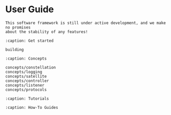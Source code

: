 # User Guide

```{warning}
This software framework is still under active development, and we make no promises
about the stability of any features!
```

```{toctree}
:caption: Get started

building
```

```{toctree}
:caption: Concepts

concepts/constellation
concepts/logging
concepts/satellite
concepts/controller
concepts/listener
concepts/protocols
```

```{toctree}
:caption: Tutorials
```

```{toctree}
:caption: How-To Guides
```
